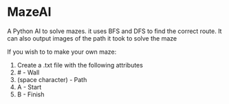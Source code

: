 # MazeAI
A Python AI to solve mazes.
it uses BFS and DFS to find the correct route.
It can also output images of the path it took to solve the maze


If you wish to to make your own maze:
1. Create a .txt file with the following attributes
2. \# - Wall
3.  (space character) - Path
4.  A - Start
5.  B - Finish
